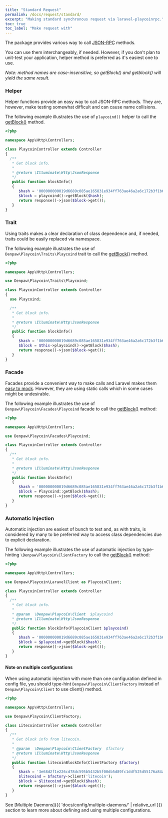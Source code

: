 ```yaml
---
title: "Standard Request"
permalink: /docs/request/standard/
excerpt: "Making standard synchronous request via laravel-playcoinrpc."
toc: true
toc_label: "Make request with"
---
```

The package provides various way to call <abbr title="JavaScript Object Notation Remote Procedure Call">JSON-RPC</abbr> methods.

You can use them interchangeably, if needed.
However, if you don't plan to unit-test your application, helper method is preferred as it's easiest one to use.

_Note: method names are case-insensitive, so getBlock() and getblock() will yield the same result._

### Helper
Helper functions provide an easy way to call JSON-RPC methods.
They are, however, make testing somewhat difficult and can cause name collisions.

The following example illustrates the use of `playcoind()` helper to call the [getBlock()](https://playcoin.org/en/developer-reference#getblock) method.
```php
<?php

namespace App\Http\Controllers;

class PlaycoinController extends Controller
{
  /**
   * Get block info.
   *
   * @return \Illuminate\Http\JsonResponse
   */
   public function blockInfo()
   {
      $hash = '000000000019d6689c085ae165831e934ff763ae46a2a6c172b3f1b60a8ce26f';
      $block = playcoind()->getBlock($hash);
      return response()->json($block->get());
   }
}
```

### Trait
Using traits makes a clear declaration of class dependence and, if needed, traits could be easily replaced via namespace.

The following example illustrates the use of `Denpaw\Playcoin\Traits\Playcoind` trait to call the [getBlock()](https://playcoin.org/en/developer-reference#getblock) method.
```php
<?php

namespace App\Http\Controllers;

use Denpaw\Playcoin\Traits\Playcoind;

class PlaycoinController extends Controller
{
  use Playcoind;

  /**
   * Get block info.
   *
   * @return \Illuminate\Http\JsonResponse
   */
   public function blockInfo()
   {
      $hash = '000000000019d6689c085ae165831e934ff763ae46a2a6c172b3f1b60a8ce26f';
      $block = $this->playcoind()->getBlock($hash);
      return response()->json($block->get());
   }
}
```

### Facade
Facades provide a convenient way to make calls and Laravel makes them [easy to mock](https://laravel.com/docs/master/mocking#mocking-facades).
However, they are using static calls which in some cases might be undesirable.

The following example illustrates the use of `Denpaw\Playcoin\Facades\Playcoind` facade to call the [getBlock()](https://playcoin.org/en/developer-reference#getblock) method:
```php
<?php

namespace App\Http\Controllers;

use Denpaw\Playcoin\Facades\Playcoind;

class PlaycoinController extends Controller
{
  /**
   * Get block info.
   *
   * @return \Illuminate\Http\JsonResponse
   */
   public function blockInfo()
   {
      $hash = '000000000019d6689c085ae165831e934ff763ae46a2a6c172b3f1b60a8ce26f';
      $block = Playcoind::getBlock($hash);
      return response()->json($block->get());
   }
}
```

### Automatic Injection
Automatic injection are easiest of bunch to test and, as with traits, is considered by many to be preferred way to access class dependencies due to explicit declaration.

The following example illustrates the use of automatic injection by type-hinting `\Denpaw\Playcoin\ClientFactory` to call the [getBlock()](https://playcoin.org/en/developer-reference#getblock) method:
```php
<?php

namespace App\Http\Controllers;

use Denpaw\Playcoin\LaravelClient as PlaycoinClient;

class PlaycoinController extends Controller
{
  /**
   * Get block info.
   *
   * @param  \Denpaw\Playcoin\Client  $playcoind
   * @return \Illuminate\Http\JsonResponse
   */
   public function blockInfo(PlaycoinClient $playcoind)
   {
      $hash = '000000000019d6689c085ae165831e934ff763ae46a2a6c172b3f1b60a8ce26f';
      $block = $playcoind->getBlock($hash);
      return response()->json($block->get());
   }
}
```

#### Note on multiple configurations
When using automatic injection with more than one configuration defined in config file,
you should type-hint `Denpaw\Playcoin\ClientFactory` instead of `Denpaw\Playcoin\Client` to use
client() method.
```php
<?php

namespace App\Http\Controllers;

use Denpaw\Playcoin\ClientFactory;

class LitecoinController extends Controller
{
  /**
   * Get block info from litecoin.
   *
   * @param  \Denpaw\Playcoin\ClientFactory  $factory
   * @return \Illuminate\Http\JsonResponse
   */
   public function litecoinBlockInfo(ClientFactory $factory)
   {
      $hash = '3e68d2f1e226cd78dc595b5432b5f00db5d89fc1ddf525d55176a84af65fa0b0';
      $litecoind = $factory->client('litecoin');
      $block = $litecoind->getBlock($hash);
      return response()->json($block->get());
   }
}
```

See [Multiple Daemons]({{ 'docs/config/multiple-daemons/' | relative_url }}) section to learn more about defining and using multiple configurations.